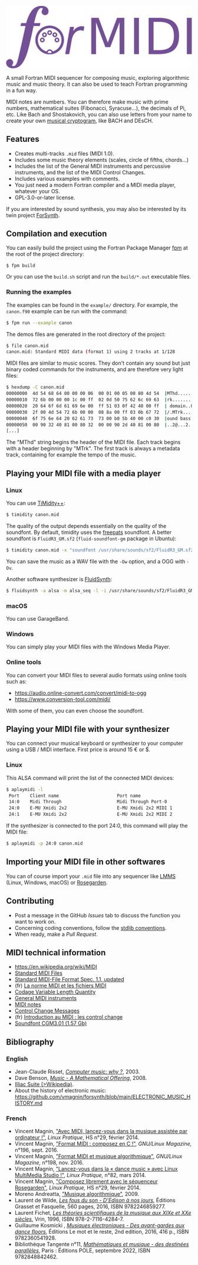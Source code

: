 ![](logo/logo_formidi.svg)

A small Fortran MIDI sequencer for composing music, exploring algorithmic music and music theory. It can also be used to teach Fortran programming in a fun way.

MIDI notes are numbers. You can therefore make music with prime numbers, mathematical suites (Fibonacci, Syracuse...), the decimals of Pi, etc. Like Bach and Shostakovich, you can also use letters from your name to create your own [musical cryptogram](https://en.wikipedia.org/wiki/Musical_cryptogram), like BACH and DEsCH.

## Features

* Creates multi-tracks `.mid` files (MIDI 1.0).
* Includes some music theory elements (scales, circle of fifths, chords...)
* Includes the list of the General MIDI instruments and percussive instruments, and the list of the MIDI Control Changes.
* Includes various examples with comments.
* You just need a modern Fortran compiler and a MIDI media player, whatever 
your OS.
* GPL-3.0-or-later license.

If you are interested by sound synthesis, you may also be interested by its twin project [ForSynth](https://github.com/vmagnin/forsynth).

## Compilation and execution

You can easily build the project using the Fortran Package Manager [fpm](https://github.com/fortran-lang/fpm) at the root of the project directory:

```
$ fpm build
```

Or you can use the `build.sh` script and run the `build/*.out` executable files.

### Running the examples
The examples can be found in the `example/` directory. For example, the `canon.f90` example can be run with the command:

```bash
$ fpm run --example canon
```

The demos files are generated in the root directory of the project:

```bash
$ file canon.mid
canon.mid: Standard MIDI data (format 1) using 2 tracks at 1/128
```

MIDI files are similar to music scores. They don't contain any sound but just binary coded commands for the instruments, and are therefore very light files:

```bash
$ hexdump -C canon.mid
00000000  4d 54 68 64 00 00 00 06  00 01 00 05 00 80 4d 54  |MThd..........MT|
00000010  72 6b 00 00 00 1c 00 ff  02 0d 50 75 62 6c 69 63  |rk........Public|
00000020  20 64 6f 6d 61 69 6e 00  ff 51 03 0f 42 40 00 ff  | domain..Q..B@..|
00000030  2f 00 4d 54 72 6b 00 00  08 8a 00 ff 03 0b 67 72  |/.MTrk........gr|
00000040  6f 75 6e 64 20 62 61 73  73 00 b0 5b 40 00 c0 30  |ound bass..[@..0|
00000050  00 90 32 40 81 00 80 32  00 00 90 2d 40 81 00 80  |..2@...2...-@...|
[...]
```
The "MThd" string begins the header of the MIDI file. Each track begins with a header beginning by "MTrk". The first track is always a metadata track, containing for example the tempo of the music.

## Playing your MIDI file with a media player

### Linux

You can use [TiMidity++](http://timidity.sourceforge.net/):

```bash
$ timidity canon.mid
```

The quality of the output depends essentially on the quality of the soundfont. By default, timidity uses the [freepats](http://freepats.zenvoid.org/) soundfont. A better soundfont is `FluidR3_GM.sf2` (`fluid-soundfont-gm` package in Ubuntu):

```bash
$ timidity canon.mid -x "soundfont /usr/share/sounds/sf2/FluidR3_GM.sf2"
```

You can save the music as a WAV file with the `-Ow` option, and a OGG with `-Ov`.

Another software synthesizer is [FluidSynth](https://www.fluidsynth.org/):

```bash
$ fluidsynth -a alsa -m alsa_seq -l -i /usr/share/sounds/sf2/FluidR3_GM.sf2 canon.mid
```

### macOS

You can use GarageBand.

### Windows

You can simply play your MIDI files with the Windows Media Player.

### Online tools

You can convert your MIDI files to several audio formats using online tools such as:

* https://audio.online-convert.com/convert/midi-to-ogg
* https://www.conversion-tool.com/midi/

With some of them, you can even choose the soundfont.

## Playing your MIDI file with your synthesizer

You can connect your musical keyboard or synthesizer to your computer using a USB / MIDI interface. First price is around 15 € or $.

### Linux

This ALSA command will print the list of the connected MIDI devices:

```bash
$ aplaymidi -l
 Port    Client name                      Port name
 14:0    Midi Through                     Midi Through Port-0
 24:0    E-MU Xmidi 2x2                   E-MU Xmidi 2x2 MIDI 1
 24:1    E-MU Xmidi 2x2                   E-MU Xmidi 2x2 MIDI 2
```

If the synthesizer is connected to the port 24:0, this command will play the MIDI file:

```bash
$ aplaymidi -p 24:0 canon.mid
```

## Importing your MIDI file in other softwares

You can of course import your `.mid` file into any sequencer like [LMMS](https://lmms.io/) (Linux, Windows, macOS) or [Rosegarden](http://www.rosegardenmusic.com/).


## Contributing

* Post a message in the GitHub *Issues* tab to discuss the function you want to work on.
* Concerning coding conventions, follow the [stdlib conventions](https://github.com/fortran-lang/stdlib/blob/master/STYLE_GUIDE.md).
* When ready, make a *Pull Request*.

## MIDI technical information

* https://en.wikipedia.org/wiki/MIDI
* [Standard MIDI Files](https://www.midi.org/articles/about-midi-part-4-midi-files)
* [Standard MIDI-File Format Spec. 1.1, updated](https://www.cs.cmu.edu/~music/cmsip/readings/Standard-MIDI-file-format-updated.pdf)
* (fr) [La norme MIDI et les fichiers MIDI](https://www.jchr.be/linux/midi-format.htm)
* [Codage Variable Length Quantity](https://en.wikipedia.org/wiki/Variable-length_quantity)
* [General MIDI instruments](https://en.wikipedia.org/wiki/General_MIDI)
* [MIDI notes](https://www.inspiredacoustics.com/en/MIDI_note_numbers_and_center_frequencies)
* [Control Change Messages](https://www.midi.org/specifications-old/item/table-3-control-change-messages-data-bytes-2)
* (fr) [Introduction au MIDI : les control change](https://fr.audiofanzine.com/mao/editorial/dossiers/le-midi-les-midi-control-change.html)
* [Soundfont CGM3.01 (1.57 Gb)](http://www.bismutnetwork.com/04CrisisGeneralMidi/Soundfont3.0.php)


## Bibliography
### English

* Jean-Claude Risset, [*Computer music: why ?*](https://www.posgrado.unam.mx/musica/lecturas/tecnologia/optativasRecomendadas/Risset_ComputerMusic%20why.pdf), 2003.
* Dave Benson, [*Music - A Mathematical Offering*](https://homepages.abdn.ac.uk/d.j.benson/pages/html/music.pdf), 2008.
* [Illiac Suite (>Wikipedia)](https://en.wikipedia.org/wiki/Illiac_Suite).
* About the history of electronic music: https://github.com/vmagnin/forsynth/blob/main/ELECTRONIC_MUSIC_HISTORY.md

### French
* Vincent Magnin, ["Avec MIDI, lancez-vous dans la musique assistée par ordinateur !"](https://connect.ed-diamond.com/Linux-Pratique/lphs-029/avec-midi-lancez-vous-dans-la-musique-assistee-par-ordinateur), *Linux Pratique*, HS n°29, février 2014.
* Vincent Magnin, ["Format MIDI : composez en C !"](https://connect.ed-diamond.com/GNU-Linux-Magazine/GLMF-196/Format-MIDI-composez-en-C), *GNU/Linux Magazine,* n°196, sept. 2016.
* Vincent Magnin, ["Format MIDI et musique algorithmique"](https://connect.ed-diamond.com/GNU-Linux-Magazine/GLMF-198/Format-MIDI-et-musique-algorithmique), *GNU/Linux Magazine,* n°198, nov. 2016.
* Vincent Magnin, ["Lancez-vous dans la « dance music » avec Linux MultiMedia Studio !"](https://connect.ed-diamond.com/Linux-Pratique/lp-082/lancez-vous-dans-la-dance-music-avec-linux-multimedia-studio), *Linux Pratique,* n°82, mars 2014.
* Vincent Magnin, ["Composez librement avec le séquenceur Rosegarden"](https://connect.ed-diamond.com/Linux-Pratique/lphs-029/composez-librement-avec-le-sequenceur-rosegarden), *Linux Pratique,* HS n°29, février 2014.
* Moreno Andreatta, ["Musique algorithmique"](http://articles.ircam.fr/textes/Andreatta11b/index.pdf), 2009.
* Laurent de Wilde, [*Les fous du son - D'Edison à nos jours*](https://www.grasset.fr/livres/les-fous-du-son-9782246859277), Éditions Grasset et Fasquelle, 560 pages, 2016, ISBN 9782246859277.
* Laurent Fichet, [*Les théories scientifiques de la musique aux XIXe et XXe siècles*](https://www.vrin.fr/livre/9782711642847/les-theories-scientifiques-de-la-musique), Vrin, 1996, ISBN 978-2-7116-4284-7.
* Guillaume Kosmicki , [*Musiques électroniques - Des avant-gardes aux dance floors*](https://lemotetlereste.com/musiques/musiqueselectroniquesnouvelleedition/), Éditions Le mot et le reste, 2nd edition, 2016, 416 p., ISBN 9782360541928.
* Bibliothèque Tangente n°11, [*Mathématiques et musique - des destinées parallèles*](https://www.lalibrairie.com/livres/mathematiques-et-musique--des-destinees-paralleles--2022_0-9115242_9782848842462.html), Paris : Éditions POLE, septembre 2022, ISBN 9782848842462.
